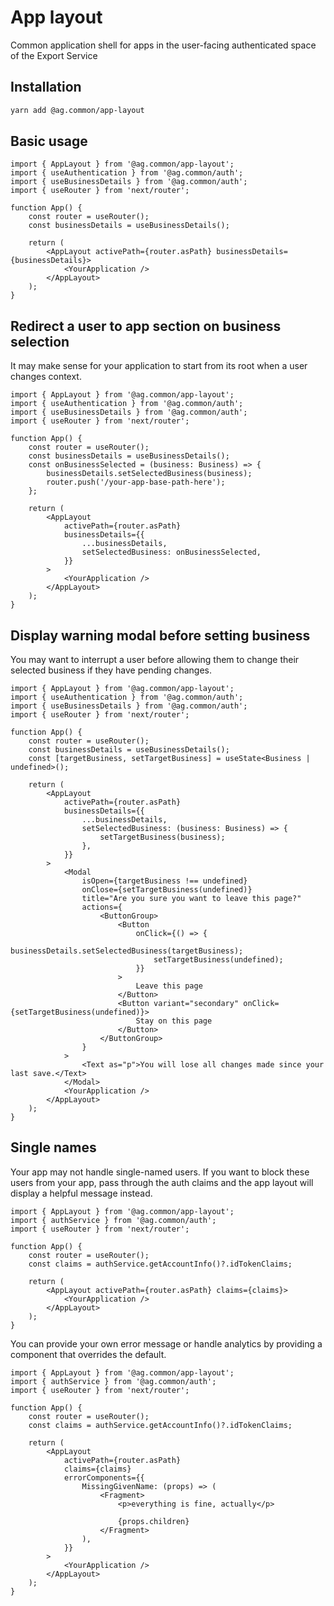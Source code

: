 # App layout

Common application shell for apps in the user-facing authenticated space of the Export Service

## Installation

```sh
yarn add @ag.common/app-layout
```

## Basic usage

```tsx
import { AppLayout } from '@ag.common/app-layout';
import { useAuthentication } from '@ag.common/auth';
import { useBusinessDetails } from '@ag.common/auth';
import { useRouter } from 'next/router';

function App() {
	const router = useRouter();
	const businessDetails = useBusinessDetails();

	return (
		<AppLayout activePath={router.asPath} businessDetails={businessDetails}>
			<YourApplication />
		</AppLayout>
	);
}
```

## Redirect a user to app section on business selection

It may make sense for your application to start from its root when a user changes context.

```tsx
import { AppLayout } from '@ag.common/app-layout';
import { useAuthentication } from '@ag.common/auth';
import { useBusinessDetails } from '@ag.common/auth';
import { useRouter } from 'next/router';

function App() {
	const router = useRouter();
	const businessDetails = useBusinessDetails();
	const onBusinessSelected = (business: Business) => {
		businessDetails.setSelectedBusiness(business);
		router.push('/your-app-base-path-here');
	};

	return (
		<AppLayout
			activePath={router.asPath}
			businessDetails={{
				...businessDetails,
				setSelectedBusiness: onBusinessSelected,
			}}
		>
			<YourApplication />
		</AppLayout>
	);
}
```

## Display warning modal before setting business

You may want to interrupt a user before allowing them to change their selected business if they have pending changes.

```tsx
import { AppLayout } from '@ag.common/app-layout';
import { useAuthentication } from '@ag.common/auth';
import { useBusinessDetails } from '@ag.common/auth';
import { useRouter } from 'next/router';

function App() {
	const router = useRouter();
	const businessDetails = useBusinessDetails();
	const [targetBusiness, setTargetBusiness] = useState<Business | undefined>();

	return (
		<AppLayout
			activePath={router.asPath}
			businessDetails={{
				...businessDetails,
				setSelectedBusiness: (business: Business) => {
					setTargetBusiness(business);
				},
			}}
		>
			<Modal
				isOpen={targetBusiness !== undefined}
				onClose={setTargetBusiness(undefined)}
				title="Are you sure you want to leave this page?"
				actions={
					<ButtonGroup>
						<Button
							onClick={() => {
								businessDetails.setSelectedBusiness(targetBusiness);
								setTargetBusiness(undefined);
							}}
						>
							Leave this page
						</Button>
						<Button variant="secondary" onClick={setTargetBusiness(undefined)}>
							Stay on this page
						</Button>
					</ButtonGroup>
				}
			>
				<Text as="p">You will lose all changes made since your last save.</Text>
			</Modal>
			<YourApplication />
		</AppLayout>
	);
}
```

## Single names

Your app may not handle single-named users. If you want to block these users from your app, pass through the auth claims
and the app layout will display a helpful message instead.

```tsx
import { AppLayout } from '@ag.common/app-layout';
import { authService } from '@ag.common/auth';
import { useRouter } from 'next/router';

function App() {
	const router = useRouter();
	const claims = authService.getAccountInfo()?.idTokenClaims;

	return (
		<AppLayout activePath={router.asPath} claims={claims}>
			<YourApplication />
		</AppLayout>
	);
}
```

You can provide your own error message or handle analytics by providing a component that overrides the default.

```tsx
import { AppLayout } from '@ag.common/app-layout';
import { authService } from '@ag.common/auth';
import { useRouter } from 'next/router';

function App() {
	const router = useRouter();
	const claims = authService.getAccountInfo()?.idTokenClaims;

	return (
		<AppLayout
			activePath={router.asPath}
			claims={claims}
			errorComponents={{
				MissingGivenName: (props) => (
					<Fragment>
						<p>everything is fine, actually</p>

						{props.children}
					</Fragment>
				),
			}}
		>
			<YourApplication />
		</AppLayout>
	);
}
```

